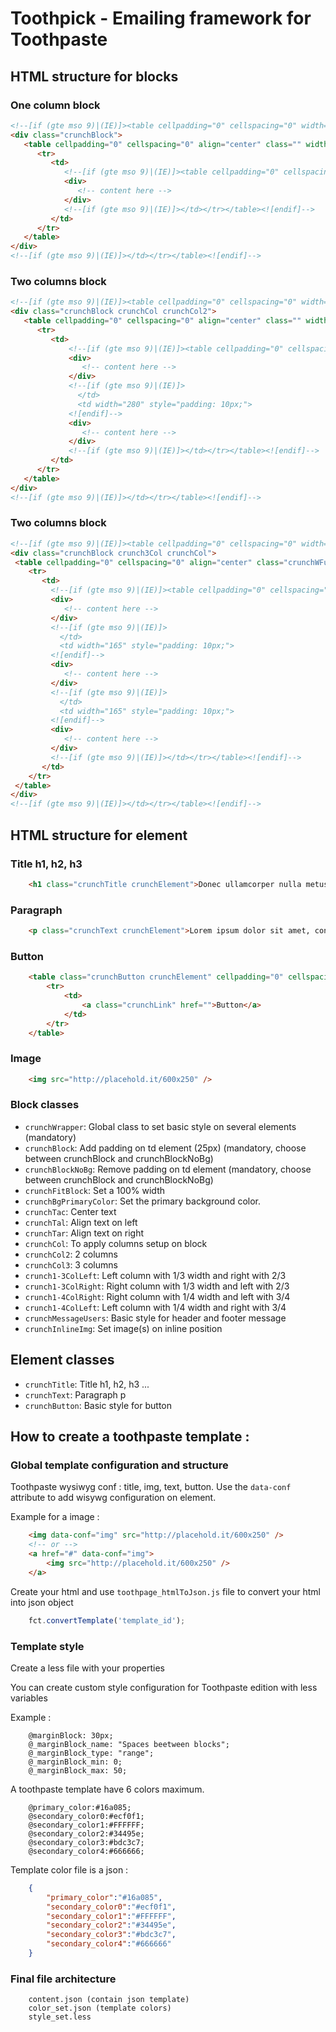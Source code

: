# Toothpick - Emailing framework for Toothpaste

## HTML structure for blocks

### One column block

```html
<!--[if (gte mso 9)|(IE)]><table cellpadding="0" cellspacing="0" width="600" align="center"><tr><td><![endif]-->
<div class="crunchBlock">
   <table cellpadding="0" cellspacing="0" align="center" class="" width="100%">
      <tr>
         <td>
            <!--[if (gte mso 9)|(IE)]><table cellpadding="0" cellspacing="0" width="600" align="center"><tr><td><![endif]-->
            <div>
               <!-- content here -->
            </div>
            <!--[if (gte mso 9)|(IE)]></td></tr></table><![endif]-->
         </td>
      </tr>
   </table>
</div>
<!--[if (gte mso 9)|(IE)]></td></tr></table><![endif]-->
```

### Two columns block

```html
<!--[if (gte mso 9)|(IE)]><table cellpadding="0" cellspacing="0" width="600" align="center"><tr><td><![endif]-->
<div class="crunchBlock crunchCol crunchCol2">
   <table cellpadding="0" cellspacing="0" align="center" class="" width="100%">
      <tr>
         <td>
             <!--[if (gte mso 9)|(IE)]><table cellpadding="0" cellspacing="0" width="600" align="center"><tr><td width="280" style="padding: 10px;"><![endif]-->
             <div>
                <!-- content here -->
             </div>
             <!--[if (gte mso 9)|(IE)]>
               </td>
               <td width="280" style="padding: 10px;">
             <![endif]-->
             <div>
                <!-- content here -->
             </div>
             <!--[if (gte mso 9)|(IE)]></td></tr></table><![endif]-->
         </td>
      </tr>
   </table>
</div>
<!--[if (gte mso 9)|(IE)]></td></tr></table><![endif]-->
```

### Two columns block

```html
<!--[if (gte mso 9)|(IE)]><table cellpadding="0" cellspacing="0" width="600" align="center"><tr><td><![endif]-->
<div class="crunchBlock crunch3Col crunchCol">
 <table cellpadding="0" cellspacing="0" align="center" class="crunchWFull" width="100%">
    <tr>
       <td>
         <!--[if (gte mso 9)|(IE)]><table cellpadding="0" cellspacing="0" width="540" align="center"><tr><td width="165" style="padding: 10px;"><![endif]-->
         <div>
            <!-- content here -->
         </div>
         <!--[if (gte mso 9)|(IE)]>
           </td>
           <td width="165" style="padding: 10px;">
         <![endif]-->
         <div>
            <!-- content here -->
         </div>
         <!--[if (gte mso 9)|(IE)]>
           </td>
           <td width="165" style="padding: 10px;">
         <![endif]-->
         <div>
            <!-- content here -->
         </div>
         <!--[if (gte mso 9)|(IE)]></td></tr></table><![endif]-->
       </td>
    </tr>
 </table>
</div>
<!--[if (gte mso 9)|(IE)]></td></tr></table><![endif]-->
```

## HTML structure for element

### Title h1, h2, h3
```html
    <h1 class="crunchTitle crunchElement">Donec ullamcorper nulla metus</h1>
```

### Paragraph
```html
    <p class="crunchText crunchElement">Lorem ipsum dolor sit amet, consectetur adipisicing elit. Eum accusamus laborum laboriosam consequuntur, enim nihil, rerum necessitatibus voluptates facilis ipsam iste incidunt eius quae atque hic perferendis itaque ad soluta.</p>
```

### Button
```html
    <table class="crunchButton crunchElement" cellpadding="0" cellspacing="0">
        <tr>
            <td>
                <a class="crunchLink" href="">Button</a>
            </td>
        </tr>
    </table>
```
### Image
```html
    <img src="http://placehold.it/600x250" />
```

### Block classes

* `crunchWrapper`: Global class to set basic style on several elements (mandatory)
* `crunchBlock`: Add padding on td element (25px) (mandatory, choose between crunchBlock and crunchBlockNoBg)
* `crunchBlockNoBg`: Remove padding on td element (mandatory, choose between crunchBlock and crunchBlockNoBg)
* `crunchFitBlock`: Set a 100% width
* `crunchBgPrimaryColor`: Set the primary background color.
* `crunchTac`: Center text
* `crunchTal`: Align text on left
* `crunchTar`: Align text on right
* `crunchCol`: To apply columns setup on block
* `crunchCol2`: 2 columns
* `crunchCol3`: 3 columns
* `crunch1-3ColLeft`: Left column with 1/3 width and right with 2/3
* `crunch1-3ColRight`: Right column with 1/3 width and left with 2/3
* `crunch1-4ColRight`: Right column with 1/4 width and left with 3/4
* `crunch1-4ColLeft`: Left column with 1/4 width and right with 3/4
* `crunchMessageUsers`: Basic style for header and footer message
* `crunchInlineImg`: Set image(s) on inline position

## Element classes

* `crunchTitle`: Title h1, h2, h3 ...
* `crunchText`: Paragraph p
* `crunchButton`: Basic style for button

## How to create a toothpaste template :

### Global template configuration and structure
Toothpaste wysiwyg conf : title, img, text, button. Use the `data-conf` attribute to add wisywg configuration on element.

Example for a image :
```html
    <img data-conf="img" src="http://placehold.it/600x250" />
    <!-- or -->
    <a href="#" data-conf="img">
        <img src="http://placehold.it/600x250" />
    </a>
```

Create your html and use `toothpage_htmlToJson.js` file to convert your html into json object

```javascript
    fct.convertTemplate('template_id');
```

### Template style
Create a less file with your properties

You can create custom style configuration for Toothpaste edition with less variables

Example :
```less
    @marginBlock: 30px;
    @_marginBlock_name: "Spaces beetween blocks";
    @_marginBlock_type: "range";
    @_marginBlock_min: 0;
    @_marginBlock_max: 50;
```

A toothpaste template have 6 colors maximum.

```less
    @primary_color:#16a085;
    @secondary_color0:#ecf0f1;
    @secondary_color1:#FFFFFF;
    @secondary_color2:#34495e;
    @secondary_color3:#bdc3c7;
    @secondary_color4:#666666;
```

Template color file is a json :

```json
    {
        "primary_color":"#16a085",
        "secondary_color0":"#ecf0f1",
        "secondary_color1":"#FFFFFF",
        "secondary_color2":"#34495e",
        "secondary_color3":"#bdc3c7",
        "secondary_color4":"#666666"
    }
```

### Final file architecture

```
    content.json (contain json template)
    color_set.json (template colors)
    style_set.less
```
